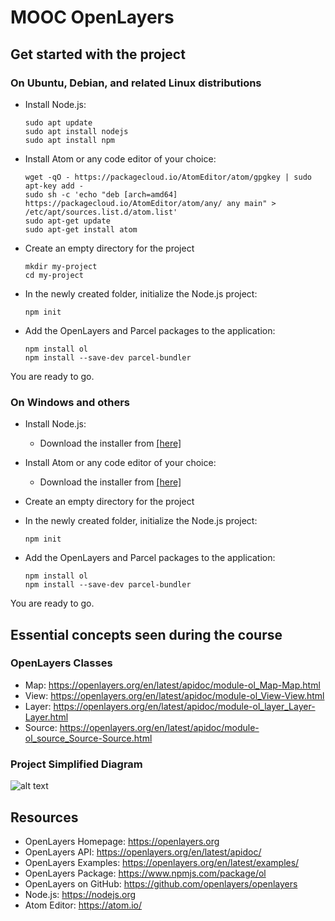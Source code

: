 # MOOC OpenLayers

## Get started with the project

### On Ubuntu, Debian, and related Linux distributions

* Install Node.js:
   ```
   sudo apt update
   sudo apt install nodejs
   sudo apt install npm
   ```

* Install Atom or any code editor of your choice:
   ```
   wget -qO - https://packagecloud.io/AtomEditor/atom/gpgkey | sudo apt-key add -
   sudo sh -c 'echo "deb [arch=amd64] https://packagecloud.io/AtomEditor/atom/any/ any main" > /etc/apt/sources.list.d/atom.list'
   sudo apt-get update
   sudo apt-get install atom
   ```

* Create an empty directory for the project
   ```
   mkdir my-project
   cd my-project
   ```

* In the newly created folder, initialize the Node.js project:
   ```
   npm init
   ```

* Add the OpenLayers and Parcel packages to the application:
   ```
   npm install ol
   npm install --save-dev parcel-bundler
   ```

You are ready to go.

### On Windows and others

* Install Node.js:
   * Download the installer from [[here]](https://nodejs.org/en/download/)

* Install Atom or any code editor of your choice:
   * Download the installer from [[here]](https://atom.io/)

* Create an empty directory for the project

* In the newly created folder, initialize the Node.js project:
   ```
   npm init
   ```

* Add the OpenLayers and Parcel packages to the application:
   ```
   npm install ol
   npm install --save-dev parcel-bundler
   ```

You are ready to go.

## Essential concepts seen during the course

### OpenLayers Classes
* Map: https://openlayers.org/en/latest/apidoc/module-ol_Map-Map.html
* View: https://openlayers.org/en/latest/apidoc/module-ol_View-View.html
* Layer: https://openlayers.org/en/latest/apidoc/module-ol_layer_Layer-Layer.html
* Source: https://openlayers.org/en/latest/apidoc/module-ol_source_Source-Source.html

### Project Simplified Diagram
![alt text](https://github.com/faselm/mooc-openlayers-project/blob/main/diagrams/diagram-2.10.png "Diagram")

## Resources
* OpenLayers Homepage: https://openlayers.org
* OpenLayers API: https://openlayers.org/en/latest/apidoc/
* OpenLayers Examples: https://openlayers.org/en/latest/examples/
* OpenLayers Package: https://www.npmjs.com/package/ol
* OpenLayers on GitHub: https://github.com/openlayers/openlayers
* Node.js: https://nodejs.org
* Atom Editor: https://atom.io/
